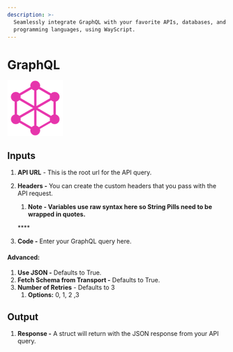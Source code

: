 ```yaml
---
description: >-
  Seamlessly integrate GraphQL with your favorite APIs, databases, and
  programming languages, using WayScript.
---
```


# GraphQL

![Execute queries against a GraphQL API.](../../.gitbook/assets/graphql.png)

## Inputs

1. **API URL** - This is the root url for the API query. 
2. **Headers -** You can create the custom headers that you pass with the API request. 

   1. **Note - Variables use raw syntax here so String Pills need to be wrapped in quotes.**

   \*\*\*\*

3.  **Code -** Enter your GraphQL query here.

#### Advanced:

1. **Use JSON -** Defaults to True.
2. **Fetch Schema from Transport -** Defaults to True.
3. **Number of Retries** - Defaults to 3
   1. **Options:** 0, 1, 2 ,3

## **Output**

1. **Response -** A struct will return with the JSON response from your API query. 

